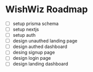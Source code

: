 # WishWiz Roadmap

- [ ] setup prisma schema
- [ ] setup nextjs
- [ ] setup auth
- [ ] design unauthed landing page
- [ ] design authed dashboard
- [ ] desing signup page
- [ ] design login page
- [ ] design landing dashboard
